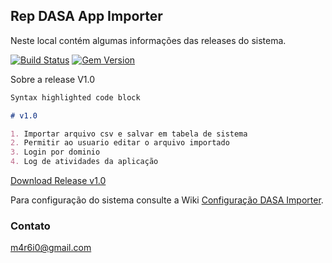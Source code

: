 ## Rep DASA App Importer

Neste local contém algumas informações das releases do sistema.

[![Build Status](https://travis-ci.org/pages-themes/dinky.svg?branch=master)](https://travis-ci.org/pages-themes/dinky) [![Gem Version](https://badge.fury.io/rb/jekyll-theme-dinky.svg)](https://badge.fury.io/rb/jekyll-theme-dinky)

Sobre a release V1.0

```markdown
Syntax highlighted code block

# v1.0

1. Importar arquivo csv e salvar em tabela de sistema
2. Permitir ao usuario editar o arquivo importado
3. Login por dominio
4. Log de atividades da aplicação


```
[Download Release v1.0](https://github.com/m4r6i0/DasaReleases/releases)


Para configuração do sistema consulte a Wiki [Configuração DASA Importer](https://github.com/m4r6i0/DasaReleases/wiki/Configuração-de-banco-de-dados-e-log/).

### Contato

m4r6i0@gmail.com
